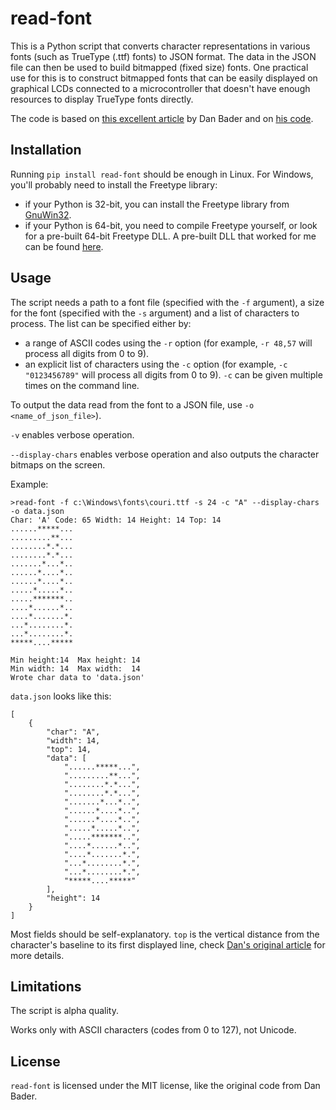 # read-font

This is a Python script that converts character representations in various fonts (such as TrueType (.ttf) fonts) to JSON format. The data in the JSON file can then be used to build bitmapped (fixed size) fonts. One practical use for this is to construct bitmapped fonts that can be easily displayed on graphical LCDs connected to a microcontroller that doesn't have enough resources to display TrueType fonts directly.

The code is based on [this excellent article](https://dbader.org/blog/monochrome-font-rendering-with-freetype-and-python) by Dan Bader and on [his code](https://gist.github.com/dbader/5488053).

## Installation

Running `pip install read-font` should be enough in Linux. For Windows, you'll probably need to install the Freetype library:

- if your Python is 32-bit, you can install the Freetype library from [GnuWin32](http://gnuwin32.sourceforge.net/packages/freetype.htm).
- if your Python is 64-bit, you need to compile Freetype yourself, or look for a pre-built 64-bit Freetype DLL. A pre-built DLL that worked for me can be found [here](https://github.com/rougier/freetype-py/issues/17#issuecomment-195925807).

## Usage

The script needs a path to a font file (specified with the `-f` argument), a size for the font (specified with the `-s` argument) and a list of characters to process. The list can be specified either by:

- a range of ASCII codes using the `-r` option (for example, `-r 48,57` will process all digits from 0 to 9).
- an explicit list of characters using the `-c` option (for example, `-c "0123456789"` will process all digits from 0 to 9). `-c` can be given multiple times on the command line.

To output the data read from the font to a JSON file, use `-o <name_of_json_file>`).

`-v` enables verbose operation.

`--display-chars` enables verbose operation and also outputs the character bitmaps on the screen.

Example:

```
>read-font -f c:\Windows\fonts\couri.ttf -s 24 -c "A" --display-chars -o data.json
Char: 'A' Code: 65 Width: 14 Height: 14 Top: 14
......*****...
.........**...
........*.*...
........*.*...
.......*...*..
......*....*..
......*....*..
.....*.....*..
.....*******..
....*......*..
....*.......*.
...*........*.
...*........*.
*****....*****

Min height:14  Max height: 14
Min width: 14  Max width:  14
Wrote char data to 'data.json'
```

`data.json` looks like this:

```
[
    {
        "char": "A",
        "width": 14,
        "top": 14,
        "data": [
            "......*****...",
            ".........**...",
            "........*.*...",
            "........*.*...",
            ".......*...*..",
            "......*....*..",
            "......*....*..",
            ".....*.....*..",
            ".....*******..",
            "....*......*..",
            "....*.......*.",
            "...*........*.",
            "...*........*.",
            "*****....*****"
        ],
        "height": 14
    }
]
```

Most fields should be self-explanatory. `top` is the vertical distance from the character's baseline to its first displayed line, check [Dan's original article](https://dbader.org/blog/monochrome-font-rendering-with-freetype-and-python) for more details.

## Limitations

The script is alpha quality.

Works only with ASCII characters (codes from 0 to 127), not Unicode.

## License

`read-font` is licensed under the MIT license, like the original code from Dan Bader.

